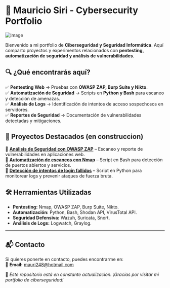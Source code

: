 # 🚀 Mauricio Siri - Cybersecurity Portfolio  
![image](https://github.com/user-attachments/assets/3aca9152-472b-4000-a2e8-c31ca52fe35c)


Bienvenido a mi portfolio de **Ciberseguridad y Seguridad Informática**. Aquí comparto proyectos y experimentos relacionados con **pentesting, automatización de seguridad y análisis de vulnerabilidades**.  

## 🔍 ¿Qué encontrarás aquí?  
✅ **Pentesting Web** → Pruebas con **OWASP ZAP, Burp Suite y Nikto**.  
✅ **Automatización de Seguridad** → Scripts en **Python y Bash** para escaneo y detección de amenazas.  
✅ **Análisis de Logs** → Identificación de intentos de acceso sospechosos en servidores.  
✅ **Reportes de Seguridad** → Documentación de vulnerabilidades detectadas y mitigaciones.  

## 📂 Proyectos Destacados  (en construccion)
🔹 **[Análisis de Seguridad con OWASP ZAP](#)** – Escaneo y reporte de vulnerabilidades en aplicaciones web.  
🔹 **[Automatización de escaneos con Nmap](#)** – Script en Bash para detección de puertos abiertos y servicios.  
🔹 **[Detección de intentos de login fallidos](#)** – Script en Python para monitorear logs y prevenir ataques de fuerza bruta.  

## 🛠 Herramientas Utilizadas  
- **Pentesting:** Nmap, OWASP ZAP, Burp Suite, Nikto.  
- **Automatización:** Python, Bash, Shodan API, VirusTotal API.  
- **Seguridad Defensiva:** Wazuh, Suricata, Snort.  
- **Análisis de Logs:** Logwatch, Graylog.  


---

## 📬 Contacto  
Si quieres ponerte en contacto, puedes encontrarme en:  
📧 **Email:** [mauri248@hotmail.com](mailto:tuemail@example.com)  

🚀 *Este repositorio está en constante actualización. ¡Gracias por visitar mi portfolio de ciberseguridad!*  

